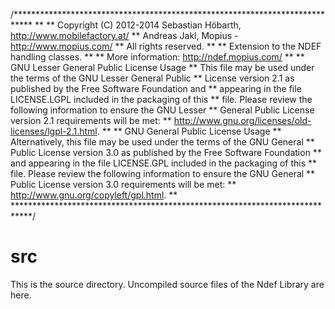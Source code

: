 /****************************************************************************
**
** Copyright (C) 2012-2014 Sebastian Höbarth, http://www.mobilefactory.at/
** Andreas Jakl, Mopius - http://www.mopius.com/
** All rights reserved.
**
** Extension to the NDEF handling classes.
**
** More information: http://ndef.mopius.com/
**
** GNU Lesser General Public License Usage
** This file may be used under the terms of the GNU Lesser General Public
** License version 2.1 as published by the Free Software Foundation and
** appearing in the file LICENSE.LGPL included in the packaging of this
** file. Please review the following information to ensure the GNU Lesser
** General Public License version 2.1 requirements will be met:
** http://www.gnu.org/licenses/old-licenses/lgpl-2.1.html.
**
** GNU General Public License Usage
** Alternatively, this file may be used under the terms of the GNU General
** Public License version 3.0 as published by the Free Software Foundation
** and appearing in the file LICENSE.GPL included in the packaging of this
** file. Please review the following information to ensure the GNU General
** Public License version 3.0 requirements will be met:
** http://www.gnu.org/copyleft/gpl.html.
**
****************************************************************************/

# src

This is the source directory.  Uncompiled source files of the Ndef Library are here.

